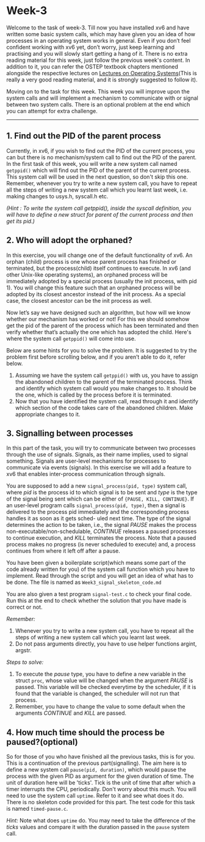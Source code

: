 # Week-3

Welcome to the task of week-3. Till now you have installed xv6 and have written some basic system calls, which may have given you an idea of how processes in an operating system works in general. Even if you don’t feel confident working with xv6 yet, don’t worry, just keep learning and practising and you will slowly start getting a hang of it. 
There is no extra reading material for this week, just follow the previous week's content. In addition to it, you can refer the OSTEP textbook chapters mentioned alongside the respective lectures on [Lectures on Operating Systems](https://www.cse.iitb.ac.in/~mythili/os/)(This is really a very good reading material, and it is strongly suggested to follow it). 

Moving on to the task for this week. This week you will improve upon the system calls and will implement a mechanism to communicate with or signal between two system calls. There is an optional problem at the end which you can attempt for extra challenge.

<hr>

## 1. Find out the PID of the parent process

Currently, in xv6, if you wish to find out the PID of the current process, you can but there is no mechanism/system call to find out the PID of the parent. 
In the first task of this week, you will write a new system call named `getppid()` which will find out the PID of the parent of the current process. 
This system call will be used in the next question, so don't skip this one. Remember, whenever you try to write a new system call, 
you have to repeat all the steps of writing a new system call which you learnt last week, i.e. making changes to usys.h, syscall.h etc.

_(Hint : To write the system call getppid(), inside the syscall definition, you will have to define a new struct for parent of the 
current process and then get its pid.)_

## 2. Who will adopt the orphaned?

In this exercise, you will change one of the default functionality of xv6. An orphan (child) process is one whose parent process has finished or terminated, but the process(child) itself continues to execute. In xv6 (and other Unix-like operating systems), an orphaned process will be immediately adopted by a special process (usually the init process, with pid 1). You will change this feature such that an orphaned process will be adopted by its closest ancestor instead of the init process. As a special case, the closest ancestor can be the init process as well.

Now let’s say we have designed such an algorithm, but how will we know whether our mechanism has worked or not! For this we should somehow get the pid of the parent of the process which has been terminated and then verify whether that’s actually the one which has adopted the child. Here's where the system call `getppid()` will come into use.

Below are some hints for you to solve the problem. It is suggested to try the problem first before scrolling below, and if you aren’t able to do it, refer below.

1. Assuming we have the system call `getppid()` with us, you have to assign the abandoned children to the parent of the terminated process. Think and identify which system call would you make changes to. It should be the one, which is called by the process before it is terminated. 
2. Now that you have identified the system call, read through it and identify which section of the code takes care of the abandoned children. Make appropriate changes to it.


## 3. Signalling between processes

In this part of the task, you will try to communicate between two processes through the use of signals. Signals, as their name implies, used to signal something. Signals are user-level mechanisms for processes to communicate via events (signals). In this exercise we will add a feature to xv6 that enables inter-process communication through signals.

You are supposed to add a new `signal_process(pid, type)` system call, where _pid_ is the process id to which signal is to be sent and _type_ is the type of the signal being sent which can be either of `{PAUSE, KILL, CONTINUE}`. If an user-level program calls `signal_process(pid, type)`, then a signal is delivered to the process pid immediately and the corresponding process handles it as soon as it gets sched- uled next time. The type of the signal determines the action to be taken, i.e., the signal _PAUSE_ makes the process non-executable/non-schedulable, _CONTINUE_ releases a paused processes to continue execution, and _KILL_ terminates the process. Note that a paused process makes no progress (is never scheduled to execute) and, a process continues from where it left off after a pause.

You have been given a boilerplate script(which means some part of the code already written for you) of the system call function which you have to implement. Read through the script and you will get an idea of what has to be done. The file is named as `Week3_signal_skeleton_code.md`

You are also given a test program `signal-test.c` to check your final code. Run this at the end to check whether the solution that you have made is correct or not.

_Remember:_

1. Whenever you try to write a new system call, you have to repeat all the steps of writing a new system call which you learnt last week.
2. Do not pass arguments directly, you have to use helper functions argint, argstr.

_Steps to solve:_
1. To execute the _pause_ type, you have to define a new variable in the struct `proc`, whose value will be changed when the argument _PAUSE_ is passed. This variable will be checked everytime by the scheduler, if it is found that the variable is changed, the scheduler will not run that process.
2. Remember, you have to change the value to some default when the arguments _CONTINUE_ and _KILL_ are passed.

## 4. How much time should the process be paused?(optional)

So for those of you who have finished all the previous tasks, this is for you. This is a continuation of the previous part(signalling). The aim here is to define a new system call `pause(pid, duration)`, which would pause the process with the given PID as argument for the given duration of time. The unit of duration here will be 'ticks'. Tick is the unit of time that after which a timer interrupts the CPU, periodically. Don't worry about this much. You will need to use the system call `uptime`. Refer to it and see what does it do. There is no skeleton code provided for this part. The test code for this task is named `timed-pause.c`.

_Hint:_
Note what does `uptime` do. You may need to take the difference of the _ticks_ values and compare it with the duration passed in the `pause` system call.

